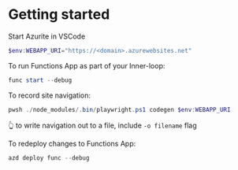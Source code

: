 # Getting started

Start Azurite in VSCode
 
```powershell
$env:WEBAPP_URI="https://<domain>.azurewebsites.net"
```

To run Functions App as part of your Inner-loop:

```powershell
func start --debug
```

To record site navigation:

```powershell
pwsh ./node_modules/.bin/playwright.ps1 codegen $env:WEBAPP_URI
```

👆 to write navigation out to a file, include `-o filename` flag

To redeploy changes to Functions App:

```powershell
azd deploy func --debug
```